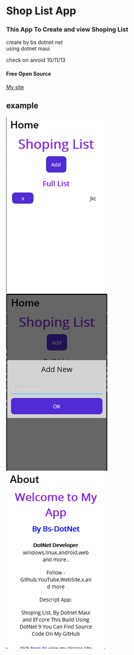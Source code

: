 # Shop List App

### This App To Create and view Shoping List

<p>create by bs dotnet net <br/> using dotnet maui </p>

<p>check on anroid 10/11/13</p>

#### Free Open Source

[My site](https://bsdeployment.github.io/bs-dotnet-and-more/)

## example

<img src="https://github.com/BSdeployment/MauiApp/blob/main/Shop-List/%D7%A6%D7%99%D7%9C%D7%95%D7%9D%20%D7%9E%D7%A1%D7%9A%202024-11-25%20093435.png?raw=true"/>

<img src="https://github.com/BSdeployment/MauiApp/blob/main/Shop-List/%D7%A6%D7%99%D7%9C%D7%95%D7%9D%20%D7%9E%D7%A1%D7%9A%202024-11-25%20093447.png?raw=true"/>

<img src="https://github.com/BSdeployment/MauiApp/blob/main/Shop-List/%D7%A6%D7%99%D7%9C%D7%95%D7%9D%20%D7%9E%D7%A1%D7%9A%202024-11-25%20093458.png?raw=true"/>


